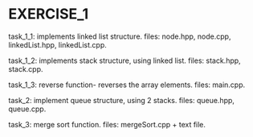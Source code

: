 # EXERCISE_1
task_1_1: implements linked list structure. files: node.hpp, node.cpp, linkedList.hpp, linkedList.cpp.

task_1_2: implements stack structure, using linked list. files: stack.hpp, stack.cpp.

task_1_3: reverse function- reverses the array elements. files: main.cpp.

task_2: implement queue structure, using 2 stacks. files: queue.hpp, queue.cpp.

task_3: merge sort function. files: mergeSort.cpp + text file.
